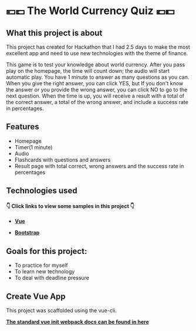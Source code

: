 
# 💴💷 The World Currency Quiz 💶💵

## What this project is about

This project has created for Hackathon that I had 2.5 days to make the most excellent app and need to use new technologies with the theme of finance.

This game is to test your knowledge about world currency. After you pass play on the homepage, the time will count down; the audio will start automatic play. You have 1 minute to answer as many questions as you can. When you give the right answer, you can click YES, but If you don't know the answer or you provide the wrong answer, you can click NO to go to the next question. When the time is up, you will receive a result with a total of the correct answer, a total of the wrong answer, and include a success rate in percentages.

## Features

- Homepage
- Timer(1 minute)
- Audio
- Flashcards with questions and answers
- Result page with total correct, wrong answers and  the success rate in percentages

## Technologies used

#### 👇 Click links to view some samples in this project 👇

- **[Vue](./src/components/Card.vue)**  

- **[Bootstrap](./src/components/CardsBottom.vue)**  

## Goals for this project:

- To practice for myself
- To learn new technology 
- To deal with deadline pressure

## Create Vue App

This project was scaffolded using the vue-cli. 

**[The standard vue init webpack docs can be found in here](./Setup.md)**
